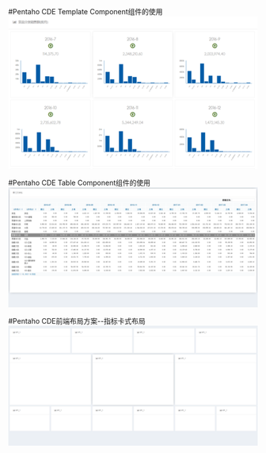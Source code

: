 #Pentaho CDE Template Component组件的使用
![Image](https://github.com/TaoPengFei/DashboardUI/blob/master/Demo/imgs/Template_1.png)

#Pentaho CDE Table Component组件的使用
![Image](https://github.com/TaoPengFei/DashboardUI/blob/master/Demo/imgs/CrossTable.png)

#Pentaho CDE前端布局方案--指标卡式布局
![Image](https://github.com/TaoPengFei/DashboardUI/blob/master/Demo/imgs/Template_0.png)